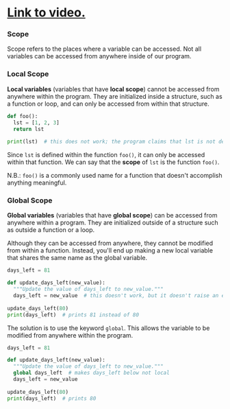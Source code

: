 # [Link to video.](https://www.youtube.com/watch?v=5Phsb_Koc3s&list=PLVD25niNi0BkfIw2Tz5_FeJeFJhbh43AL)

### Scope

Scope refers to the places where a variable can be accessed. Not all variables can be accessed from anywhere inside of our program.

### Local Scope

**Local variables** (variables that have **local scope**) cannot be accessed from anywhere within the program. They are initialized inside a structure, such as a function or loop, and can only be accessed from within that structure. 

```python
def foo():
  lst = [1, 2, 3]
  return lst
  
print(lst)  # this does not work; the program claims that lst is not defined
```

Since `lst` is defined within the function `foo()`, it can only be accessed within that function. We can say that the **scope** of `lst` is the function `foo()`. 

N.B.: `foo()` is a commonly used name for a function that doesn't accomplish anything meaningful.


### Global Scope

**Global variables** (variables that have **global scope**) can be accessed from anywhere within a program. They are initialized outside of a structure such as outside a function or a loop.

Although they can be accessed from anywhere, they cannot be modified from within a function. Instead, you'll end up making a new local variable that shares the same name as the global variable.

```python
days_left = 81

def update_days_left(new_value):
  """Update the value of days_left to new_value."""
  days_left = new_value  # this doesn't work, but it doesn't raise an error
  
update_days_left(80)
print(days_left)  # prints 81 instead of 80
```

The solution is to use the keyword `global`. This allows the variable to be modified from anywhere within the program.

```python
days_left = 81

def update_days_left(new_value):
  """Update the value of days_left to new_value."""
  global days_left  # makes days_left below not local
  days_left = new_value
  
update_days_left(80)
print(days_left)  # prints 80
```
